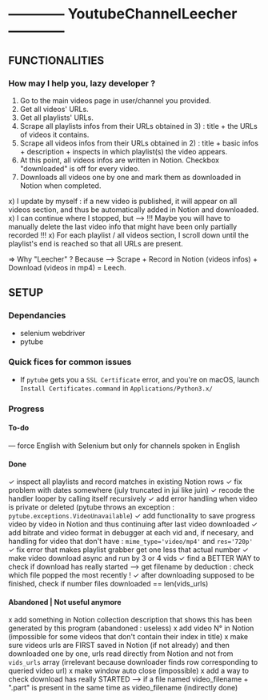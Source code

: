 # ———— YoutubeChannelLeecher ————

## FUNCTIONALITIES

### How may I help you, lazy developer ?
1) Go to the main videos page in user/channel you provided.
2) Get all videos' URLs. 
3) Get all playlists' URLs. 
4) Scrape all playlists infos from their URLs obtained in 3) : title + the URLs of videos it contains.
5) Scrape all videos infos from their URLs obtained in 2) : title + basic infos + description + inspects in which playlist(s) the video appears.
6) At this point, all videos infos are written in Notion. Checkbox "downloaded" is off for every video.
7) Downloads all videos one by one and mark them as downloaded in Notion when completed. 

x) I update by myself : if a new video is published, it will appear on all videos section, and thus be automatically added in Notion and downloaded.
x) I can continue where I stopped, but —> !!! Maybe you will have to manually delete the last video info that might have been only partially recorded !!!
x) For each playlist / all videos section, I scroll down until the playlist's end is reached so that all URLs are present.

=> Why "Leecher" ? Because —> Scrape + Record in Notion (videos infos) + Download (videos in mp4) = Leech.

## SETUP

### Dependancies
- selenium webdriver
- pytube

### Quick fices for common issues
- If `pytube` gets you a `SSL Certificate` error, and you're on macOS, launch `Install Certificates.command` in `Applications/Python3.x/`

### Progress
#### To-do
— force English with Selenium but only for channels spoken in English
#### Done
✓ inspect all playlists and record matches in existing Notion rows
✓ fix problem with dates somewhere (july truncated in jui like juin)
✓ recode the handler looper by calling itself recursively
✓ add error handling when video is private or deleted (pytube throws an exception : `pytube.exceptions.VideoUnavailable`)
✓ add functionality to save progress video by video in Notion and thus continuing after last video downloaded
✓ add bitrate and video format in debugger at each vid and, if necesary, and handling for video that don't have : `mime_type='video/mp4'` and `res='720p'`
✓ fix error that makes playlist grabber get one less that actual number
✓ make video download async and run by 3 or 4 vids
✓ find a BETTER WAY to check if download has really started —> get filename by deduction : check which file popped the most recently !
✓ after downloading supposed to be finished, check if number files downloaded == len(vids_urls)
#### Abandoned | Not useful anymore
x add something in Notion collection description that shows this has been generated by this program (abandoned : useless)
x add video N° in Notion (impossible for some videos that don't contain their index in title)
x make sure videos urls are FIRST saved in Notion (if not already) and then downloaded one by one, urls read directly from Notion and not from `vids_urls` array (irrelevant because downloader finds row corresponding to queried video url)
x make window auto close (impossible)
x add a way to check download has really STARTED —> if a file named video_filename + ".part" is present in the same time as video_filename (indirectly done)